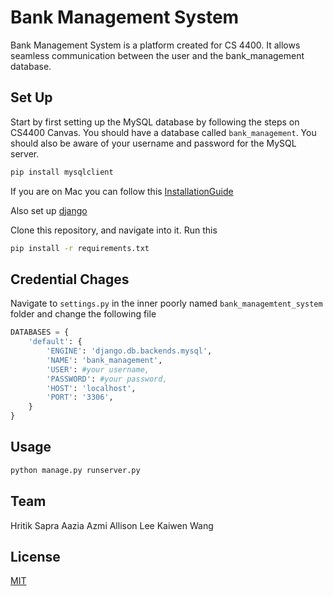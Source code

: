 # Bank Management System

Bank Management System is a platform created for CS 4400. It allows seamless communication between the user and the bank_management database.

## Set Up

Start by first setting up the MySQL database by following the steps on CS4400 Canvas. You should have a database called `bank_management`. You should also be aware of your username and password for the MySQL server.

```bash
pip install mysqlclient
```

If you are on Mac you can follow this [InstallationGuide](https://stackoverflow.com/questions/43612243/install-mysqlclient-for-django-python-on-mac-os-x-sierra)

Also set up [django](https://docs.djangoproject.com/en/4.0/topics/install/)

Clone this repository, and navigate into it. Run this 
```bash
pip install -r requirements.txt
```

## Credential Chages

Navigate to `settings.py` in the inner poorly named `bank_managemtent_system` folder and change the following file

```python
DATABASES = {
    'default': {
        'ENGINE': 'django.db.backends.mysql',
        'NAME': 'bank_management',
        'USER': #your username,
        'PASSWORD': #your password,
        'HOST': 'localhost',
        'PORT': '3306',
    }
}
```

## Usage

```bash
python manage.py runserver.py
```

## Team 
Hritik Sapra
Aazia Azmi
Allison Lee
Kaiwen Wang

## License
[MIT](https://choosealicense.com/licenses/mit/)